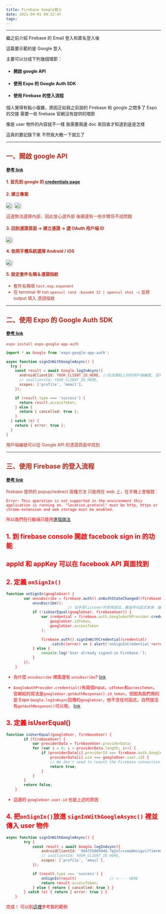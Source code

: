 ```yaml
---
title: Firebase Google登入
date: 2021-04-01 09:32:47
tags:
---
```

***
繼之前介紹 Firebase 的 Email 登入和匿名登入後

這篇要示範的是 Google 登入

主要可以分成下列幾個環節：
- #### 開啟 google API 
- #### 使用 Expo 的 Google Auth SDK
- #### 使用 Firebase 的登入流程

個人覺得有點小複雜，原因正如我之前說的
Firebase 和 google 之間多了 Expo 的交接
需要一些 firebase 官網沒有提供的環節 

像是 user 物件的內容就不一樣
我需要兩邊 doc 來回查才知道到底是怎樣

這真的要記錄下來
不然我大概一下就忘了

***

## <font color="#BC2C1A">一、開啟 google API    
#### [參考 link](https://docs.expo.io/versions/v40.0.0/sdk/google/#using-it-inside-of-the-expo-app)
#### 1. 首先到 google 的 [credentials page](https://console.developers.google.com/apis/credentials)

#### 2. 建立專案
<img src="firebase google Auth_1.png" style="box-shadow:3px 3px 8px darkgray">
&nbsp;

<img src="firebase google Auth_2.png" style="box-shadow:3px 3px 8px darkgray">

這邊無法選擇內部，因此放心選外部
後續還有一些步驟但不成問題

#### 3. 回到憑證頁面 -> 建立憑證 -> 選 OAuth 用戶端 ID

<img src="firebase google Auth_3.png" style="box-shadow:3px 3px 8px darkgray">

#### 4. 依照手機系統選擇 Android / iOS

<img src="firebase google Auth_4.png" style="box-shadow:3px 3px 8px darkgray">

#### 5. 設定套件名稱＆憑證指紋
- 套件名稱填 `host.exp.exponent`
- 在 terminal 中 run `openssl rand -base64 32 | openssl sha1 -c` 並將 output 填入 憑證指紋

***
## <font color="#BC2C1A">二、使用 Expo 的 Google Auth SDK    

#### [參考 link](https://docs.expo.io/versions/v40.0.0/sdk/google/#using-it-inside-of-the-expo-app)

`expo install expo-google-app-auth`



```javascript
import * as Google from 'expo-google-app-auth';

async function signInWithGoogleAsync() {
  try {
    const result = await Google.logInAsync({
      androidClientId: YOUR_CLIENT_ID_HERE, //在這裡貼上你的用戶端編號, 記得加引號
      // iosClientId: YOUR_CLIENT_ID_HERE,
      scopes: ['profile', 'email'],
    });

    if (result.type === 'success') {
      return result.accessToken;
    } else {
      return { cancelled: true };
    }
  } catch (e) {
    return { error: true };
  }
}
```

用戶端編號可以從 Google API 的憑證頁面中找到

***

## <font color="#BC2C1A">三、使用 Firebase 的登入流程 

#### [參考 link](https://firebase.google.com/docs/auth/web/google-signin)

firebase 提供的 popup/redirect 兩種方法
只能用在 web 上，在手機上會報錯：

<font color="red">`Error: This operation is not supported in the environment this application is running on. "location.protocol" must be http, https or chrome-extension and web storage must be enabled.`

所以我們在行動端只能用[進階做法](https://firebase.google.com/docs/auth/web/google-signin#expandable-2)

## 1. 到 firebase console 開啟 facebook sign in 的功能
## appId 和 appKey 可以在 facebook API 頁面找到


## 2. 定義 `onSignIn()`
```javascript
function onSignIn(googleUser) {
        var unsubscribe = firebase.auth().onAuthStateChanged((firebaseUser) => {
            unsubscribe();   
							// 似乎是listener的常用語法，藉由呼叫函式本身，讓後面的程式只運行一次就好
            if (!isUserEqual(googleUser, firebaseUser)) {
                var credential = firebase.auth.GoogleAuthProvider.credential(
                    googleUser.idToken,
                    googleUser.accessToken
                );

                firebase.auth().signInWithCredential(credential)
                    .catch((error) => { alert('onSignInCredential'+error) });
            } else {
                console.log('User already signed-in Firebase.');
            }
        });
    }
```

- 為什麼 `unsubscribe` 裡面還有 `unsubscribe`? [link](https://stackoverflow.com/questions/47043188/firebase-onauthstatechanged-unsubscribe-recursion)

- `GoogleAuthProvider.credential()`有兩個input，`idToken`和`accessToken`，官網給的寫法是`googleUser.getAuthResponse().id_token`，但因為我們用的是 Expo `Google.logInAsync`回傳的`googleUser`，他不含任何函式，自然就沒有`getAuthResponse()`可以用。 [link](https://stackoverflow.com/questions/60711364/react-native-googleuser-getbasicprofile-is-not-a-function)

## 3. 定義 isUserEqual()
```javascript
function isUserEqual(googleUser, firebaseUser) {
        if (firebaseUser) {
            var providerData = firebaseUser.providerData;
            for (var i = 0; i < providerData.length; i++) {
                if (providerData[i].providerId === firebase.auth.GoogleAuthProvider.PROVIDER_ID &&
                    providerData[i].uid === googleUser.user.id) {   
                    // We don't need to reauth the Firebase connection.
                    return true;
                }
            }
        }
        return false;
    }
```
- 這邊的 `googleUser.user.id` 也是上述的原因

## 4. 把`onSignIn()`放進 `signInWithGoogleAsync()` 裡並傳入 user 物件
```javascript
async function signInWithGoogleAsync() {
        try {
            const result = await Google.logInAsync({
                androidClientId: '994735805040-7q2nlrcnma0mssgvs7fimrmdp6dvuaqk.apps.googleusercontent.com', //在這裡貼上你的用戶端編號
                // iosClientId: YOUR_CLIENT_ID_HERE,
                scopes: ['profile', 'email'],
            });

            if (result.type === 'success') {
                onSignIn(result)               // <---- HERE
                return result.accessToken;
            } else { return { cancelled: true } }
        } catch (e) { return { error: true } }
    }
```

完成！ 可以到[這裡](https://github.com/roto93/react-native-firebase-works)參考我的範例
